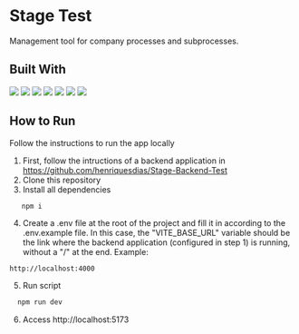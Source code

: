 # Stage Test

Management tool for company processes and subprocesses.

## Built With

<img src="https://img.shields.io/badge/JavaScript-323330?style=for-the-badge&logo=javascript&logoColor=F7DF1E">
<img src="https://img.shields.io/badge/React-20232A?style=for-the-badge&logo=react&logoColor=61DAFB">
<img src="https://img.shields.io/badge/Vite-B73BFE?style=for-the-badge&logo=vite&logoColor=FFD62E">
<img src="https://img.shields.io/badge/HTML5-E34F26?style=for-the-badge&logo=html5&logoColor=white">
<img src="https://img.shields.io/badge/CSS3-1572B6?style=for-the-badge&logo=css3&logoColor=white">
<img src="https://img.shields.io/badge/prettier-1A2C34?style=for-the-badge&logo=prettier&logoColor=F7BA3E">
<img src="https://img.shields.io/badge/eslint-3A33D1?style=for-the-badge&logo=eslint&logoColor=white">

## How to Run

Follow the instructions to run the app locally

1. First, follow the intructions of a backend application in https://github.com/henriquesdias/Stage-Backend-Test
2. Clone this repository
3. Install all dependencies

```bash
   npm i
```

4. Create a .env file at the root of the project and fill it in according to the .env.example file. In this case, the "VITE_BASE_URL" variable should be the link where the backend application (configured in step 1) is running, without a "/" at the end. Example:

```code
http://localhost:4000
```

5. Run script

```bash
  npm run dev
```

6. Access http://localhost:5173
